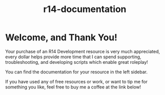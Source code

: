 ﻿---
title: r14-documentation
sidebar_position: 1
slug: /
---

# Welcome, and Thank You!

Your purchase of an R14 Development resource is very much appreciated, every dollar helps provide
more time that I can spend supporting, troubleshooting, and developing scripts which enable great
roleplay!

You can find the documentation for your resource in the left sidebar.

If you have used any of free resources or work, or want to tip me for something you like, feel free
to buy me a coffee at the link below!
